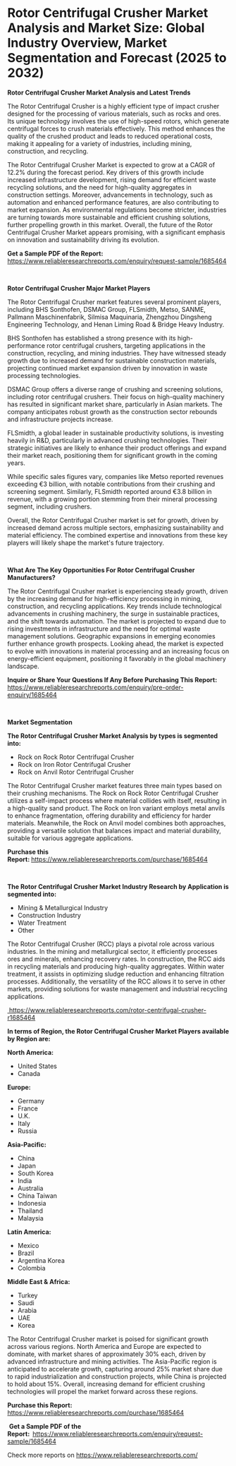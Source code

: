 <p><h1>Rotor Centrifugal Crusher Market Analysis and Market Size: Global Industry Overview, Market Segmentation and Forecast (2025 to 2032)</h1></p><p><strong>Rotor Centrifugal Crusher Market Analysis and Latest Trends</strong></p>
<p><p>The Rotor Centrifugal Crusher is a highly efficient type of impact crusher designed for the processing of various materials, such as rocks and ores. Its unique technology involves the use of high-speed rotors, which generate centrifugal forces to crush materials effectively. This method enhances the quality of the crushed product and leads to reduced operational costs, making it appealing for a variety of industries, including mining, construction, and recycling.</p><p>The Rotor Centrifugal Crusher Market is expected to grow at a CAGR of 12.2% during the forecast period. Key drivers of this growth include increased infrastructure development, rising demand for efficient waste recycling solutions, and the need for high-quality aggregates in construction settings. Moreover, advancements in technology, such as automation and enhanced performance features, are also contributing to market expansion. As environmental regulations become stricter, industries are turning towards more sustainable and efficient crushing solutions, further propelling growth in this market. Overall, the future of the Rotor Centrifugal Crusher Market appears promising, with a significant emphasis on innovation and sustainability driving its evolution.</p></p>
<p><strong>Get a Sample PDF of the Report:&nbsp;</strong> <a href="https://www.reliableresearchreports.com/enquiry/request-sample/1685464?utm_campaign=2380&utm_medium=2&utm_source=Github&utm_content=ia&utm_term=22022025&utm_id=rotor-centrifugal-crusher">https://www.reliableresearchreports.com/enquiry/request-sample/1685464</a></p>
<p>&nbsp;</p>
<p><strong>Rotor Centrifugal Crusher Major Market Players</strong></p>
<p><p>The Rotor Centrifugal Crusher market features several prominent players, including BHS Sonthofen, DSMAC Group, FLSmidth, Metso, SANME, Pallmann Maschinenfabrik, Silmisa Maquinaria, Zhengzhou Dingsheng Engineering Technology, and Henan Liming Road & Bridge Heavy Industry. </p><p>BHS Sonthofen has established a strong presence with its high-performance rotor centrifugal crushers, targeting applications in the construction, recycling, and mining industries. They have witnessed steady growth due to increased demand for sustainable construction materials, projecting continued market expansion driven by innovation in waste processing technologies.</p><p>DSMAC Group offers a diverse range of crushing and screening solutions, including rotor centrifugal crushers. Their focus on high-quality machinery has resulted in significant market share, particularly in Asian markets. The company anticipates robust growth as the construction sector rebounds and infrastructure projects increase.</p><p>FLSmidth, a global leader in sustainable productivity solutions, is investing heavily in R&D, particularly in advanced crushing technologies. Their strategic initiatives are likely to enhance their product offerings and expand their market reach, positioning them for significant growth in the coming years.</p><p>While specific sales figures vary, companies like Metso reported revenues exceeding €3 billion, with notable contributions from their crushing and screening segment. Similarly, FLSmidth reported around €3.8 billion in revenue, with a growing portion stemming from their mineral processing segment, including crushers. </p><p>Overall, the Rotor Centrifugal Crusher market is set for growth, driven by increased demand across multiple sectors, emphasizing sustainability and material efficiency. The combined expertise and innovations from these key players will likely shape the market's future trajectory.</p></p>
<p>&nbsp;</p>
<p><strong>What Are The Key Opportunities For Rotor Centrifugal Crusher Manufacturers?</strong></p>
<p><p>The Rotor Centrifugal Crusher market is experiencing steady growth, driven by the increasing demand for high-efficiency processing in mining, construction, and recycling applications. Key trends include technological advancements in crushing machinery, the surge in sustainable practices, and the shift towards automation. The market is projected to expand due to rising investments in infrastructure and the need for optimal waste management solutions. Geographic expansions in emerging economies further enhance growth prospects. Looking ahead, the market is expected to evolve with innovations in material processing and an increasing focus on energy-efficient equipment, positioning it favorably in the global machinery landscape.</p></p>
<p><strong>Inquire or Share Your Questions If Any Before Purchasing This Report:</strong> <a href="https://www.reliableresearchreports.com/enquiry/pre-order-enquiry/1685464?utm_campaign=2380&utm_medium=2&utm_source=Github&utm_content=ia&utm_term=22022025&utm_id=rotor-centrifugal-crusher">https://www.reliableresearchreports.com/enquiry/pre-order-enquiry/1685464</a></p>
<p>&nbsp;</p>
<p><strong>Market Segmentation</strong></p>
<p><strong>The Rotor Centrifugal Crusher Market Analysis by types is segmented into:</strong></p>
<p><ul><li>Rock on Rock Rotor Centrifugal Crusher</li><li>Rock on Iron Rotor Centrifugal Crusher</li><li>Rock on Anvil Rotor Centrifugal Crusher</li></ul></p>
<p><p>The Rotor Centrifugal Crusher market features three main types based on their crushing mechanisms. The Rock on Rock Rotor Centrifugal Crusher utilizes a self-impact process where material collides with itself, resulting in a high-quality sand product. The Rock on Iron variant employs metal anvils to enhance fragmentation, offering durability and efficiency for harder materials. Meanwhile, the Rock on Anvil model combines both approaches, providing a versatile solution that balances impact and material durability, suitable for various aggregate applications.</p></p>
<p><strong>Purchase this Report:&nbsp;</strong><a href="https://www.reliableresearchreports.com/purchase/1685464?utm_campaign=2380&utm_medium=2&utm_source=Github&utm_content=ia&utm_term=22022025&utm_id=rotor-centrifugal-crusher">https://www.reliableresearchreports.com/purchase/1685464</a></p>
<p>&nbsp;</p>
<p><strong>The Rotor Centrifugal Crusher Market Industry Research by Application is segmented into:</strong></p>
<p><ul><li>Mining & Metallurgical Industry</li><li>Construction Industry</li><li>Water Treatment</li><li>Other</li></ul></p>
<p><p>The Rotor Centrifugal Crusher (RCC) plays a pivotal role across various industries. In the mining and metallurgical sector, it efficiently processes ores and minerals, enhancing recovery rates. In construction, the RCC aids in recycling materials and producing high-quality aggregates. Within water treatment, it assists in optimizing sludge reduction and enhancing filtration processes. Additionally, the versatility of the RCC allows it to serve in other markets, providing solutions for waste management and industrial recycling applications.</p></p>
<p><a href="https://www.reliableresearchreports.com/rotor-centrifugal-crusher-r1685464?utm_campaign=2380&utm_medium=2&utm_source=Github&utm_content=ia&utm_term=22022025&utm_id=rotor-centrifugal-crusher">&nbsp;https://www.reliableresearchreports.com/rotor-centrifugal-crusher-r1685464</a></p>
<p><strong>In terms of Region, the Rotor Centrifugal Crusher Market Players available by Region are:</strong></p>
<p>
    <p> <strong> North America: </strong>
        <ul>
            <li>United States</li>
            <li>Canada</li>
        </ul>
        </p> 
    <p> <strong> Europe: </strong>
        <ul>
            <li>Germany</li>
            <li>France</li>
            <li>U.K.</li>
            <li>Italy</li>
            <li>Russia</li>
        </ul>
        </p> 
    <p> <strong> Asia-Pacific: </strong>
        <ul>
            <li>China</li>
            <li>Japan</li>
            <li>South Korea</li>
            <li>India</li>
            <li>Australia</li>
            <li>China Taiwan</li>
            <li>Indonesia</li>
            <li>Thailand</li>
            <li>Malaysia</li>
        </ul>
        </p> 
    <p> <strong> Latin America: </strong>
        <ul>
            <li>Mexico</li>
            <li>Brazil</li>
            <li>Argentina Korea</li>
            <li>Colombia</li>
        </ul>
        </p> 
    <p> <strong> Middle East & Africa: </strong>
        <ul>
            <li>Turkey</li>
            <li>Saudi</li>
            <li>Arabia</li>
            <li>UAE</li>
            <li>Korea</li>
        </ul>
    </p>
    </p>
<p><p>The Rotor Centrifugal Crusher market is poised for significant growth across various regions. North America and Europe are expected to dominate, with market shares of approximately 30% each, driven by advanced infrastructure and mining activities. The Asia-Pacific region is anticipated to accelerate growth, capturing around 25% market share due to rapid industrialization and construction projects, while China is projected to hold about 15%. Overall, increasing demand for efficient crushing technologies will propel the market forward across these regions.</p></p>
<p><strong>Purchase this Report: </strong><a href="https://www.reliableresearchreports.com/purchase/1685464?utm_campaign=2380&utm_medium=2&utm_source=Github&utm_content=ia&utm_term=22022025&utm_id=rotor-centrifugal-crusher">https://www.reliableresearchreports.com/purchase/1685464</a></p>
<p>&nbsp;<strong>Get a Sample PDF of the Report:&nbsp;&nbsp;</strong><a href="https://www.reliableresearchreports.com/enquiry/request-sample/1685464?utm_campaign=2380&utm_medium=2&utm_source=Github&utm_content=ia&utm_term=22022025&utm_id=rotor-centrifugal-crusher">https://www.reliableresearchreports.com/enquiry/request-sample/1685464</a></p>
<p><strong></strong></p>
<p>Check more reports on <a href="https://www.reliableresearchreports.com/?utm_campaign=2380&utm_medium=2&utm_source=Github&utm_content=ia&utm_term=22022025&utm_id=rotor-centrifugal-crusher">https://www.reliableresearchreports.com/</a></p>